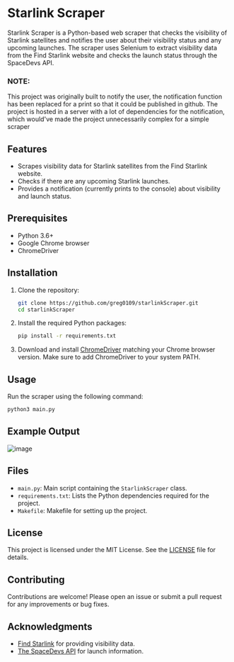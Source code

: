 # Starlink Scraper

Starlink Scraper is a Python-based web scraper that checks the visibility of Starlink satellites and notifies the user about their visibility status and any upcoming launches. The scraper uses Selenium to extract visibility data from the Find Starlink website and checks the launch status through the SpaceDevs API.

### **NOTE**:
This project was originally built to notify the user, the notification function has been replaced for a print so that it could be published in github. The project is hosted in a server with a lot of dependencies for the notification, which would've made the project unnecessarily complex for a simple scraper

## Features

- Scrapes visibility data for Starlink satellites from the Find Starlink website.
- Checks if there are any upcoming Starlink launches.
- Provides a notification (currently prints to the console) about visibility and launch status.

## Prerequisites

- Python 3.6+
- Google Chrome browser
- ChromeDriver

## Installation

1. Clone the repository:
   ```sh
   git clone https://github.com/greg0109/starlinkScraper.git
   cd starlinkScraper
   ```

2. Install the required Python packages:
   ```sh
   pip install -r requirements.txt
   ```

3. Download and install [ChromeDriver](https://sites.google.com/a/chromium.org/chromedriver/downloads) matching your Chrome browser version. Make sure to add ChromeDriver to your system PATH.

## Usage

Run the scraper using the following command:
```sh
python3 main.py
```

## Example Output

![image](https://github.com/Greg0109/StarlinkScraper/assets/9938142/505d4de8-f781-4cba-8db5-ad8ae3ebd313)

## Files

- `main.py`: Main script containing the `StarlinkScraper` class.
- `requirements.txt`: Lists the Python dependencies required for the project.
- `Makefile`: Makefile for setting up the project.

## License

This project is licensed under the MIT License. See the [LICENSE](LICENSE) file for details.

## Contributing

Contributions are welcome! Please open an issue or submit a pull request for any improvements or bug fixes.

## Acknowledgments

- [Find Starlink](https://findstarlink.com) for providing visibility data.
- [The SpaceDevs API](https://thespacedevs.com) for launch information.
